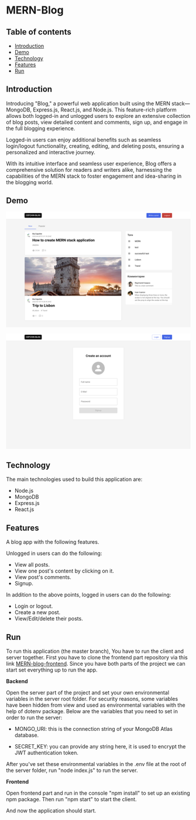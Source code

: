 # MERN-Blog

## Table of contents

- [Introduction](#introduction)
- [Demo](#demo)
- [Technology](#technology)
- [Features](#features)
- [Run](#run)

## Introduction

Introducing "Blog," a powerful web application built using the MERN stack—MongoDB, Express.js, React.js, and Node.js. This feature-rich platform allows both logged-in and unlogged users to explore an extensive collection of blog posts, view detailed content and comments, sign up, and engage in the full blogging experience.

Logged-in users can enjoy additional benefits such as seamless login/logout functionality, creating, editing, and deleting posts, ensuring a personalized and interactive journey.

With its intuitive interface and seamless user experience, Blog offers a comprehensive solution for readers and writers alike, harnessing the capabilities of the MERN stack to foster engagement and idea-sharing in the blogging world.

## Demo

![Image description](screenshot-1.png)

![Image description](screenshot-2.png)

<!-- This application is deployed on Heroku and can be accessed through the following link:

[MERN Blog on Heroku](https://mern-blog-01.herokuapp.com/)
 -->
## Technology

The main technologies used to build this application are:

- Node.js 
- MongoDB 
- Express.js 
- React.js 

## Features

A blog app with the following features.

Unlogged in users can do the following:

- View all posts.
- View one post's content by clicking on it.
- View post's comments.
- Signup.

In addition to the above points, logged in users can do the following:

- Login or logout.
- Create a new post.
- View/Edit/delete their posts.

## Run

To run this application (the master branch), You have to run the client and server together. First you have to clone the frontend part repository via this link [MERN-blog-frontend](https://github.com/goodelias/goodelias.github.io/tree/master/mern-blog-frontend). Since you have both parts of the project we can start set everything up to run the app.

**Backend**

Open the server part of the project and set your own environmental variables in the server root folder. For security reasons, some variables have been hidden from view and used as environmental variables with the help of dotenv package. Below are the variables that you need to set in order to run the server:

- MONGO_URI: this is the connection string of your MongoDB Atlas database.

- SECRET_KEY: you can provide any string here, it is used to encrypt the JWT authentication token.

After you've set these environmental variables in the .env file at the root of the server folder, run "node index.js" to run the server.

**Frontend**

Open frontend part and run in the console "npm install" to set up an existing npm package. Then run "npm start" to start the client.

And now the application should start.
